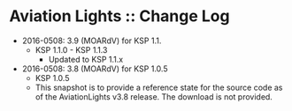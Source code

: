 # Aviation Lights :: Change Log

* 2016-0508: 3.9 (MOARdV) for KSP 1.1.
	+ KSP 1.1.0 - KSP 1.1.3
		- Updated to KSP 1.1.x
* 2016-0508: 3.8 (MOARdV) for KSP 1.0.5
	+ KSP 1.0.5
	+ This snapshot is to provide a reference state for the source code as of the AviationLights v3.8 release.  The download is not provided.
